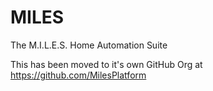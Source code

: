 MILES
=====

The M.I.L.E.S. Home Automation Suite

This has been moved to it's own GitHub Org at https://github.com/MilesPlatform
